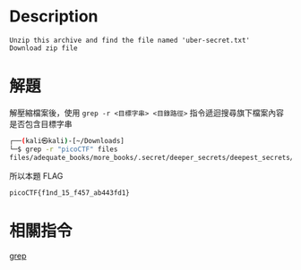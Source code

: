 # Description
```text
Unzip this archive and find the file named 'uber-secret.txt'
Download zip file
```


# 解題
解壓縮檔案後，使用 `grep -r <目標字串> <目錄路徑>` 指令遞迴搜尋旗下檔案內容是否包含目標字串
```bash
┌──(kali㉿kali)-[~/Downloads]
└─$ grep -r "picoCTF" files
files/adequate_books/more_books/.secret/deeper_secrets/deepest_secrets/uber-secret.txt:picoCTF{f1nd_15_f457_ab443fd1}
```



<!-- flag -->
所以本題 FLAG 
```text
picoCTF{f1nd_15_f457_ab443fd1}
```


# 相關指令
[grep](../Info/grep.md)